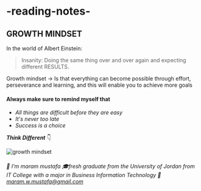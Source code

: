 # -reading-notes-

## **GROWTH MINDSET**
In the world of Albert Einstein:
>Insanity: Doing the same thing over and over again and expecting different RESULTS.
 
Growth mindset -> Is that everything can become possible through effort, perseverance and learning, and this will enable you to achieve more goals

#### Always make sure to remind myself that
- *All things are difficult before they are easy*
- *It's never too late*
- *Success is a choice*

***Think Different*** :point_down:

![growth mindset](https://www.mvisd.com/cms/lib/TX02216263/Centricity/Domain/1042/brain-teasers-compressor.png)



 ###### :memo:  I'm maram mustafa :mortar_board:fresh graduate from the University of Jordan from IT College with a major in Business Information Technology :email: maram.w.mustafa@gmail.com 


